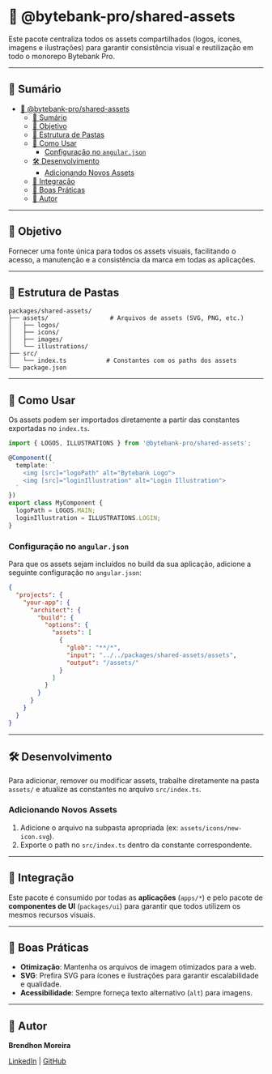# 🎨 @bytebank-pro/shared-assets

Este pacote centraliza todos os assets compartilhados (logos, ícones, imagens e ilustrações) para garantir consistência visual e reutilização em todo o monorepo Bytebank Pro.

---

## 📝 Sumário

- [🎨 @bytebank-pro/shared-assets](#-bytebank-proshared-assets)
  - [📝 Sumário](#-sumário)
  - [🎯 Objetivo](#-objetivo)
  - [📁 Estrutura de Pastas](#-estrutura-de-pastas)
  - [🚀 Como Usar](#-como-usar)
    - [Configuração no `angular.json`](#configuração-no-angularjson)
  - [🛠️ Desenvolvimento](#️-desenvolvimento)
    - [Adicionando Novos Assets](#adicionando-novos-assets)
  - [🔗 Integração](#-integração)
  - [🧰 Boas Práticas](#-boas-práticas)
  - [👥 Autor](#-autor)

---

## 🎯 Objetivo

Fornecer uma fonte única para todos os assets visuais, facilitando o acesso, a manutenção e a consistência da marca em todas as aplicações.

---

## 📁 Estrutura de Pastas

```
packages/shared-assets/
├── assets/                 # Arquivos de assets (SVG, PNG, etc.)
│   ├── logos/
│   ├── icons/
│   ├── images/
│   └── illustrations/
├── src/
│   └── index.ts           # Constantes com os paths dos assets
└── package.json
```

---

## 🚀 Como Usar

Os assets podem ser importados diretamente a partir das constantes exportadas no `index.ts`.

```typescript
import { LOGOS, ILLUSTRATIONS } from '@bytebank-pro/shared-assets';

@Component({
  template: `
    <img [src]="logoPath" alt="Bytebank Logo">
    <img [src]="loginIllustration" alt="Login Illustration">
  `
})
export class MyComponent {
  logoPath = LOGOS.MAIN;
  loginIllustration = ILLUSTRATIONS.LOGIN;
}
```

### Configuração no `angular.json`

Para que os assets sejam incluídos no build da sua aplicação, adicione a seguinte configuração no `angular.json`:

```json
{
  "projects": {
    "your-app": {
      "architect": {
        "build": {
          "options": {
            "assets": [
              {
                "glob": "**/*",
                "input": "../../packages/shared-assets/assets",
                "output": "/assets/"
              }
            ]
          }
        }
      }
    }
  }
}
```

---

## 🛠️ Desenvolvimento

Para adicionar, remover ou modificar assets, trabalhe diretamente na pasta `assets/` e atualize as constantes no arquivo `src/index.ts`.

### Adicionando Novos Assets

1.  Adicione o arquivo na subpasta apropriada (ex: `assets/icons/new-icon.svg`).
2.  Exporte o path no `src/index.ts` dentro da constante correspondente.

---

## 🔗 Integração

Este pacote é consumido por todas as **aplicações** (`apps/*`) e pelo pacote de **componentes de UI** (`packages/ui`) para garantir que todos utilizem os mesmos recursos visuais.

---

## 🧰 Boas Práticas

- **Otimização**: Mantenha os arquivos de imagem otimizados para a web.
- **SVG**: Prefira SVG para ícones e ilustrações para garantir escalabilidade e qualidade.
- **Acessibilidade**: Sempre forneça texto alternativo (`alt`) para imagens.

---

## 👥 Autor

**Brendhon Moreira**

[LinkedIn](https://www.linkedin.com/in/brendhon-moreira) | [GitHub](https://github.com/Brendhon)